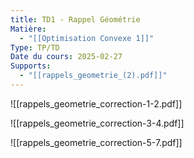 ```yaml
---
title: TD1 - Rappel Géométrie
Matière:
  - "[[Optimisation Convexe 1]]"
Type: TP/TD
Date du cours: 2025-02-27
Supports:
  - "[[rappels_geometrie_(2).pdf]]"
---
```

![[rappels_geometrie_correction-1-2.pdf]]

![[rappels_geometrie_correction-3-4.pdf]]

![[rappels_geometrie_correction-5-7.pdf]]

